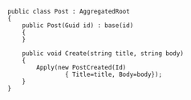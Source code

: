 	public class Post : AggregatedRoot
	{
		public Post(Guid id) : base(id)
		{
		}				
	
		public void Create(string title, string body)
		{
			Apply(new PostCreated(Id) 
					{ Title=title, Body=body});
		}
	}				
